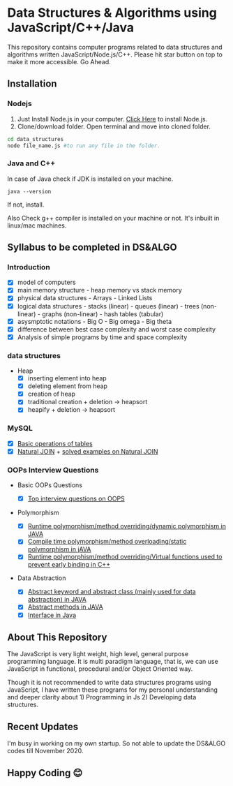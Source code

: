 # Data Structures & Algorithms using JavaScript/C++/Java

This repository contains computer programs related to data structures and algorithms written JavaScript/Node.js/C++.
Please hit star button on top to make it more accessible. Go Ahead.

## Installation

### Nodejs

1. Just Install Node.js in your computer. [Click Here](https://nodejs.org/en/download/) to install Node.js.
2. Clone/download folder. Open terminal and move into cloned folder.

```bash
cd data_structures
node file_name.js #to run any file in the folder.
```

### Java and C++

In case of Java check if JDK is installed on your machine.

```
java --version
```

If not, install.

Also Check g++ compiler is installed on your machine or not. It's inbuilt in linux/mac machines.

## Syllabus to be completed in DS&ALGO

### Introduction

- [x] model of computers
- [x] main memory structure - heap memory vs stack memory
- [x] physical data structures - Arrays - Linked Lists
- [x] logical data structures - stacks (linear) - queues (linear) - trees (non-linear) - graphs (non-linear) - hash tables (tabular)
- [x] asysmptotic notations - Big O - Big omega - Big theta
- [x] difference between best case complexity and worst case complexity
- [x] Analysis of simple programs by time and space complexity

### data structures

- Heap
  - [x] inserting element into heap
  - [x] deleting element from heap
  - [x] creation of heap
  - [x] traditional creation + deletion -> heapsort
  - [x] heapify + deletion -> heapsort

### MySQL

- [x] [Basic operations of tables](https://www.w3schools.com/sql/default.asp)
- [x] [Natural JOIN](https://www.youtube.com/watch?v=jRxEjmjIIFs) + [solved examples on Natural JOIN](https://www.w3resource.com/sql-exercises/sql-joins-exercises.php)

### OOPs Interview Questions

- Basic OOPs Questions

  - [x] [Top interview questions on OOPS](https://medium.com/edureka/oops-interview-questions-621fc922cdf4)

- Polymorphism

  - [x] [Runtime polymorphism/method overriding/dynamic polymorphism in JAVA](https://www.youtube.com/watch?v=W2pTtlNaa6s)
  - [x] [Compile time polymorphism/method overloading/static polymorphism in jAVA](https://www.youtube.com/watch?v=_iz6cjXlJfw)
  - [x] [Runtime polymorphism/method overriding/Virtual functions used to prevent early binding in C++](https://www.youtube.com/watch?v=cUCy2ENJjW8)

- Data Abstraction
  - [x] [Abstract keyword and abstract class (mainly used for data abstraction) in JAVA](https://www.youtube.com/watch?v=7nCQ8JPXZEo)
  - [x] [Abstract methods in JAVA](https://www.youtube.com/watch?v=_MeavQdZU_g)
  - [x] [Interface in Java](https://www.youtube.com/results?search_query=smartherd+java+interface)

## About This Repository

The JavaScript is very light weight, high level, general purpose programming language. It is multi paradigm language, that is, we can use JavaScript in functional, procedural and/or Object Oriented way.

Though it is not recommended to write data structures programs using JavaScript, I have written these programs for my personal understanding and deeper clarity about 1) Programming in Js 2) Developing data structures.

## Recent Updates

I'm busy in working on my own startup. So not able to update the DS&ALGO codes till November 2020.

## Happy Coding 😊
